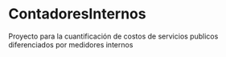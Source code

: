 # ContadoresInternos
Proyecto para la cuantificación de costos de servicios publicos diferenciados por medidores internos
